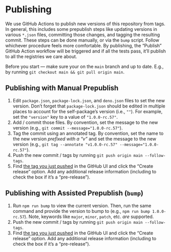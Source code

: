 # Publishing

We use GitHub Actions to publish new versions of this repository from tags. In
general, this includes some prepublish steps like updating versions in various
`*.json` files, committing those changes, and tagging the resulting commit.
These steps can be done manually, or via the `bump` script. Follow whichever
procedure feels more comfortable. By publishing, the “Publish” GitHub Action
workflow will be triggered and if all the tests pass, it’ll publish to all the
registries we care about.

Before you start — make sure your on the `main` branch and up to date. E.g., by
running `git checkout main && git pull origin main`.

## Publishing with Manual Prepublish

1. Edit `package.json`, `package-lock.json`, and `deno.json` files to
   set the new version. Don’t forget that `package-lock.json` should be edited
   in multiple places to account for the self-package’s version (i.e., `""`).
   For example, set the `"version"` key to a value of `"1.0.0-rc.57"`.
2. Add / commit those files. By convention, set the message to the new version
   (e.g., `git commit --message="1.0.0-rc.57"`).
3. Tag the commit using an annotated tag. By convention, set the name to the new
   version _prefixed with a “v”_ and set the message to the new version
   (e.g., `git tag --annotate "v1.0.0-rc.57" --message="1.0.0-rc.57"`).
4. Push the new commit / tags by running `git push origin main --follow-tags`.
5. Find [the tag you just pushed](https://github.com/Netflix/x-element/tags) in
   the GitHub UI and click the “Create release” option. Add any additional
   release information (including to check the box if it’s a “pre-release”).

## Publishing with Assisted Prepublish (`bump`)

1. Run `npm run bump` to view the current version. Then, run the same command
   and provide the version to bump to (e.g., `npm run bump 1.0.0-rc.57`). Note,
   keywords like `major`, `minor`, `patch`, etc. _are_ supported.
2. Push the new commit / tags by running `git push origin main --follow-tags`.
3. Find [the tag you just pushed](https://github.com/Netflix/x-element/tags) in
   the GitHub UI and click the “Create release” option. Add any additional
   release information (including to check the box if it’s a “pre-release”).
